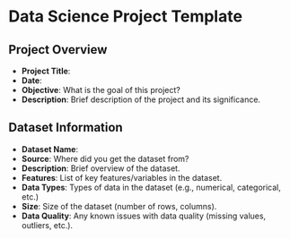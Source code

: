 # Data Science Project Template

## Project Overview

- **Project Title**:
- **Date**:
- **Objective**: What is the goal of this project?
- **Description**: Brief description of the project and its significance.

## Dataset Information

- **Dataset Name**:
- **Source**: Where did you get the dataset from?
- **Description**: Brief overview of the dataset.
- **Features**: List of key features/variables in the dataset.
- **Data Types**: Types of data in the dataset (e.g., numerical, categorical, etc.)
- **Size**: Size of the dataset (number of rows, columns).
- **Data Quality**: Any known issues with data quality (missing values, outliers, etc.).

